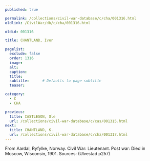 ```yaml
---
published: true

permalink: /collections/civil-war-database/c/cha/001316.html
oldlink: /CivilWar/db/c/cha/001316.html

oldid: 001316

title: CHANTLAND, Iver

pagelist:
  exclude: false
  order: 1316
  image: 
  alt:
  caption:
  title:
  subtitle:      # Defaults to page subtitle
  teaser:

category: 
  - C 
  - CHA

previous:
  title: CASTLESON, Ole
  url: /collections/civil-war-database/c/cas/001315.html  
next:
  title: CHANTLAND, K.
  url: /collections/civil-war-database/c/cha/001317.html   
---
```

From Aardal, Ryfylke, Norway. Civil War: Lieutenant. Post war: Died in Moscow, Wisconsin, 1901. Sources: (Ulvestad p257)